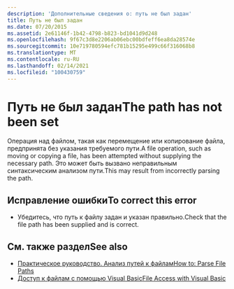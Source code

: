 ```yaml
---
description: 'Дополнительные сведения о: путь не был задан'
title: Путь не был задан
ms.date: 07/20/2015
ms.assetid: 2e61146f-1b42-4798-b823-bd1041d9d248
ms.openlocfilehash: 9f67c3d8e2206ab06ebc00bdfeff6ea8da28574e
ms.sourcegitcommit: 10e719780594efc781b15295e499c66f316068b8
ms.translationtype: MT
ms.contentlocale: ru-RU
ms.lasthandoff: 02/14/2021
ms.locfileid: "100430759"
---
```

# <a name="the-path-has-not-been-set"></a><span data-ttu-id="be84a-103">Путь не был задан</span><span class="sxs-lookup"><span data-stu-id="be84a-103">The path has not been set</span></span>

<span data-ttu-id="be84a-104">Операция над файлом, такая как перемещение или копирование файла, предпринята без указания требуемого пути.</span><span class="sxs-lookup"><span data-stu-id="be84a-104">A file operation, such as moving or copying a file, has been attempted without supplying the necessary path.</span></span> <span data-ttu-id="be84a-105">Это может быть вызвано неправильным синтаксическим анализом пути.</span><span class="sxs-lookup"><span data-stu-id="be84a-105">This may result from incorrectly parsing the path.</span></span>  
  
## <a name="to-correct-this-error"></a><span data-ttu-id="be84a-106">Исправление ошибки</span><span class="sxs-lookup"><span data-stu-id="be84a-106">To correct this error</span></span>  
  
- <span data-ttu-id="be84a-107">Убедитесь, что путь к файлу задан и указан правильно.</span><span class="sxs-lookup"><span data-stu-id="be84a-107">Check that the file path has been supplied and is correct.</span></span>  
  
## <a name="see-also"></a><span data-ttu-id="be84a-108">См. также раздел</span><span class="sxs-lookup"><span data-stu-id="be84a-108">See also</span></span>

- [<span data-ttu-id="be84a-109">Практическое руководство. Анализ путей к файлам</span><span class="sxs-lookup"><span data-stu-id="be84a-109">How to: Parse File Paths</span></span>](../developing-apps/programming/drives-directories-files/how-to-parse-file-paths.md)
- [<span data-ttu-id="be84a-110">Доступ к файлам с помощью Visual Basic</span><span class="sxs-lookup"><span data-stu-id="be84a-110">File Access with Visual Basic</span></span>](../developing-apps/programming/drives-directories-files/file-access.md)
